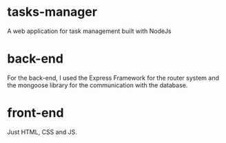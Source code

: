 # tasks-manager
A web application for task management built with NodeJs

# back-end
For the back-end, I used the Express Framework for the router system and the mongoose library for the communication with the database.

# front-end
Just HTML, CSS and JS.
